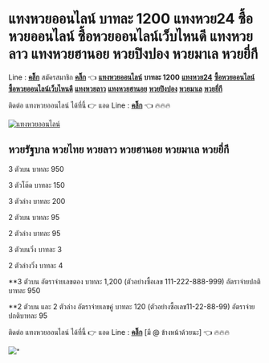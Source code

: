 # แทงหวยออนไลน์ บาทละ 1200 แทงหวย24 ซื้อหวยออนไลน์ ซื้อหวยออนไลน์เว็บไหนดี แทงหวยลาว แทงหวยฮานอย หวยปิงปอง หวยมาเล หวยยี่กี

Line : **[คลิ๊ก](https://lin.ee/cql1qpi)** 
สมัครสมาชิก **[คลิ๊ก](https://bit.ly/lotto-thai24)** 👈 
**[แทงหวยออนไลน์](https://bit.ly/w99-uol)** **บาทละ 1200** **[แทงหวย24](https://bit.ly/w99-uol)** **[ซื้อหวยออนไลน์](https://bit.ly/w99-uol)** **[ซื้อหวยออนไลน์เว็บไหนดี](https://bit.ly/w99-uol)** **[แทงหวยลาว](https://bit.ly/w99-uol)** **[แทงหวยฮานอย](https://bit.ly/w99-uol)** **[หวยปิงปอง](https://bit.ly/w99-uol)** **[หวยมาเล](https://bit.ly/w99-uol)** **[หวยยี่กี](https://bit.ly/w99-uol)**


ติดต่อ แทงหวยออนไลน์ ได้ที่นี้ 👉 แอด Line : **[คลิ๊ก](https://lin.ee/cql1qpi)** 👈 🔥🔥🔥

[![แทงหวยออนไลน์](https://github.com/user-attachments/assets/45651fe8-8ba6-4edd-a167-8a25c642f6f1)](https://bit.ly/w99-uol)

## **หวยรัฐบาล หวยไทย หวยลาว หวยฮานอย หวยมาเล หวยยี่กี**

3 ตัวบน บาทละ 950

3 ตัวโต๊ด บาทละ 150

3 ตัวล่าง บาทละ 200

2 ตัวบน บาทละ 95

2 ตัวล่าง บาทละ 95

3 ตัวบนวิ่ง บาทละ 3

2 ตัวล่างวิ่ง บาทละ 4

**3 ตัวบน อัตราจ่ายเลขตอง บาทละ 1,200 (ตัวอย่างซื้อเลข 111-222-888-999) อัตราจ่ายปกติบาทละ 950

**2 ตัวบน และ 2 ตัวล่าง อัตราจ่ายเลขคู่ บาทละ 120 (ตัวอย่างซื้อเลข11-22-88-99) อัตราจ่ายปกติบาทละ 95

ติดต่อ แทงหวยออนไลน์ ได้ที่นี้ 👉 แอด Line : **[คลิ๊ก](https://lin.ee/cql1qpi)** [มี @ ข้างหน้าด้วยนะ] 👈 🔥🔥🔥

![](https://komarev.com/ghpvc/?username=sarawutuporn&style=flat-square&color=blue)"
